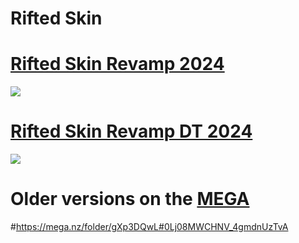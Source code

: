 # Rifted Skin

# [Rifted Skin Revamp 2024](https://rifted.s-ul.eu/riftedskin/yACuu5Y3)
![](https://rifted.s-ul.eu/riftedskin/kQknidf3)

# [Rifted Skin Revamp DT 2024](https://rifted.s-ul.eu/riftedskin/C1mUE2cB)
![](https://rifted.s-ul.eu/riftedskin/uzjGPhxc)




# Older versions on the [MEGA](https://mega.nz/folder/gXp3DQwL#0Lj08MWCHNV_4gmdnUzTvA)

#https://mega.nz/folder/gXp3DQwL#0Lj08MWCHNV_4gmdnUzTvA